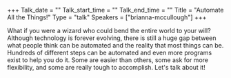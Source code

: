 +++
Talk_date = ""
Talk_start_time = ""
Talk_end_time = ""
Title = "Automate All the Things!"
Type = "talk"
Speakers = ["brianna-mccullough"]
+++

What if you were a wizard who could bend the entire world to your will? Although technology is forever evolving, there is still a huge gap between what people think can be automated and the reality that most things can be. Hundreds of different steps can be automated and even more programs exist to help you do it. Some are easier than others, some ask for more flexibility, and some are really tough to accomplish. Let's talk about it!
